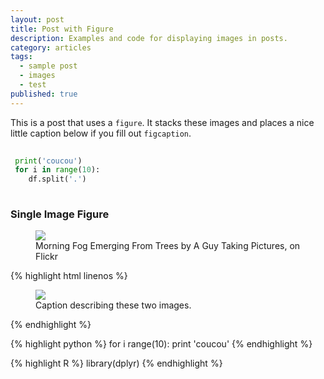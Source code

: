 ```yaml
---
layout: post
title: Post with Figure
description: Examples and code for displaying images in posts.
category: articles
tags:
  - sample post
  - images
  - test
published: true
---
```


This is a post that uses a `figure`. It stacks these images and places a nice little caption below if you fill out `figcaption`.

```python
 
 print('coucou')
 for i in range(10):
 	df.split('.')
    
```

### Single Image Figure

<figure>
	<img src="http://farm9.staticflickr.com/8426/7758832526_cc8f681e48_c.jpg">
	<figcaption>Morning Fog Emerging From Trees by A Guy Taking Pictures, on Flickr</figcaption>
</figure>

{% highlight html linenos %}
<figure>
	<img src="/images/image-filename-1.jpg">
	<figcaption>Caption describing these two images.</figcaption>
</figure>
{% endhighlight %}

{% highlight python %}
for i range(10):
	print 'coucou'
{% endhighlight %}

{% highlight R %}
library(dplyr)
{% endhighlight %}
